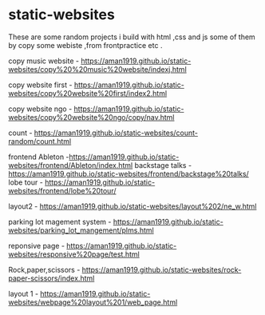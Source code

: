 # static-websites
These are some random projects i build with html ,css and js some of them by copy some webiste ,from frontpractice etc .

copy music website - https://aman1919.github.io/static-websites/copy%20%20music%20website/indexj.html

copy website first - https://aman1919.github.io/static-websites/copy%20website%20first/index2.html

copy website ngo - https://aman1919.github.io/static-websites/copy%20website%20ngo/copy/nav.html

count - https://aman1919.github.io/static-websites/count-random/count.html

frontend
   Ableton -https://aman1919.github.io/static-websites/frontend/Ableton/index.html
   backstage talks - https://aman1919.github.io/static-websites/frontend/backstage%20talks/
   lobe tour - https://aman1919.github.io/static-websites/frontend/lobe%20tour/
   
layout2 - https://aman1919.github.io/static-websites/layout%202/ne_w.html

parking lot magement system - https://aman1919.github.io/static-websites/parking_lot_mangement/plms.html

reponsive page - https://aman1919.github.io/static-websites/responsive%20page/test.html

Rock,paper,scissors - https://aman1919.github.io/static-websites/rock-paper-scissors/index.html

layout 1 - https://aman1919.github.io/static-websites/webpage%20layout%201/web_page.html
   
   
